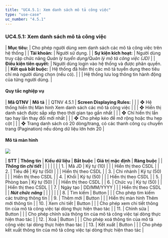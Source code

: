 ```yaml
---
title: "UC4.5.1: Xem danh sách mô tả công việc"
type: "use-case"
uc_number: "4.5.1"
---
```


### UC4.5.1: Xem danh sách mô tả công việc

| **Mục tiêu:** | Cho phép người dùng xem danh sách các mô tả công việc trên hệ thống |
| **Tài khoản:** | Người sử dụng. |
| **Sự kiện kích hoạt:** | Người dùng truy cập chức năng *Quản lý tuyển dụng/Quản lý mô tả công việc (JD)* |
| **Điều kiện tiên quyết:** | Người dùng login vào hệ thống và được phân quyền. |
| **Kết quả bắt buộc:** | Hệ thống đã hiển thị các mô tả tuyển dụng theo tiêu chí mà người dùng chọn (nếu có). |
|  | Hệ thống lưu log thông tin hành động của từng người dùng. |

####  Quy tắc nghiệp vụ

| **Mã QTNV** | **Mô tả** |
| QTNV 4.5.1 | **Screen Displaying Rules:** |
|  | ❖ Hệ thống hiển thị Màn hình Xem danh sách các mô tả công việc |
|  | ❖ Hiển thị danh sách được sắp xếp theo thời gian tạo gần nhất |
|  | ❖ Chỉ hiển thị lần tạo hay lần thay đổi mới nhất |
|  | ❖ Cho phép kéo để mở rộng hoặc thu hẹp cột |
|  | ❖ Trang danh sách có 20 dòng/trang, có các thanh công cụ chuyển trang (Pagination) nếu dòng dữ liệu lớn hơn 20 |

#### Mô tả màn hình

![](media/image36.png)

| **STT** | **Thông tin** | **Kiểu dữ liệu** | **Bắt buộc** | **Giá trị mặc định** | **Ràng buộc** |
| ***Thông tin chi tiết*** |  |  |  |  |  |
| 1\. | Mã JD | Ký tự (10) |  |  | Hiển thị theo CSDL |
| 2\. | Tiêu đề | Ký tự (50) |  |  | Hiển thị theo CSDL |
| 3\. | Chi nhánh | Ký tự (50) |  |  | Hiển thị theo CSDL |
| 4\. | Khối | Ký tự (50) |  |  | Hiển thị theo CSDL |
| 5\. | Phòng ban | Ký tự (50) |  |  | Hiển thị theo CSDL |
| 6\. | Chức vụ | Ký tự (50) |  |  | Hiển thị theo CSDL |
| 7\. | Ngày tạo | DD/MM/YYYY |  |  | Hiển thị theo CSDL |
| ***Nút chức năng*** |  |  |  |  |  |
| 8\. | Tìm kiếm | Button |  |  | Cho phép tìm kiếm các trường thông tin |
| 9\. | Thêm mới | Button |  |  | Hiển thị màn hình Thêm mới thông tin |
| 10\. | Xem chi tiết | Button |  |  | Cho phép xem chi tiết thông tin của mô tả công việc tại dòng thực hiện thao tác |
| 11\. | Chỉnh sửa | Button |  |  | Cho phép chỉnh sửa thông tin của mô tả công việc tại dòng thực hiện thao tác |
| 12\. | Xoá | Button |  |  | Cho phép xoá thông tin của mô tả công việc tại dòng thực hiện thao tác |
| 13\. | Kết xuất | Button |  |  | Cho phép kết xuất thông tin của mô tả công việc tại dòng thực hiện thao tác |
